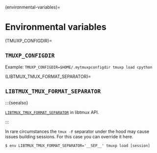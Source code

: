 (environmental-variables)=

# Environmental variables

(TMUXP_CONFIGDIR)=

## `TMUXP_CONFIGDIR`

Example: `TMUXP_CONFIGDIR=$HOME/.mytmuxpconfigdir tmuxp load cpython`

(LIBTMUX_TMUX_FORMAT_SEPARATOR)=

## `LIBTMUX_TMUX_FORMAT_SEPARATOR`

:::{seealso}

[`LIBTMUX_TMUX_FORMAT_SEPARATOR`](https://libtmux.git-pull.com/api.html#tmux-format-separator) in libtmux API.

:::

In rare circumstances the `tmux -F` separator under the hood may cause issues
building sessions. For this case you can override it here.

```console
$ env LIBTMUX_TMUX_FORMAT_SEPARATOR='__SEP__' tmuxp load [session]
```
